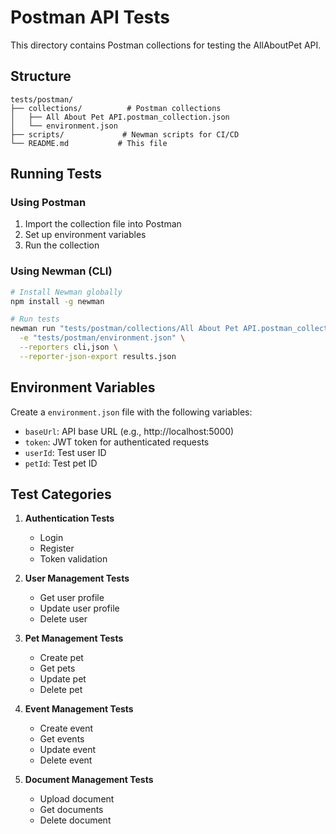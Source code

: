 # Postman API Tests

This directory contains Postman collections for testing the AllAboutPet API.

## Structure

```
tests/postman/
├── collections/          # Postman collections
│   ├── All About Pet API.postman_collection.json
│   └── environment.json
├── scripts/             # Newman scripts for CI/CD
└── README.md           # This file
```

## Running Tests

### Using Postman
1. Import the collection file into Postman
2. Set up environment variables
3. Run the collection

### Using Newman (CLI)
```bash
# Install Newman globally
npm install -g newman

# Run tests
newman run "tests/postman/collections/All About Pet API.postman_collection.json" \
  -e "tests/postman/environment.json" \
  --reporters cli,json \
  --reporter-json-export results.json
```

## Environment Variables

Create a `environment.json` file with the following variables:
- `baseUrl`: API base URL (e.g., http://localhost:5000)
- `token`: JWT token for authenticated requests
- `userId`: Test user ID
- `petId`: Test pet ID

## Test Categories

1. **Authentication Tests**
   - Login
   - Register
   - Token validation

2. **User Management Tests**
   - Get user profile
   - Update user profile
   - Delete user

3. **Pet Management Tests**
   - Create pet
   - Get pets
   - Update pet
   - Delete pet

4. **Event Management Tests**
   - Create event
   - Get events
   - Update event
   - Delete event

5. **Document Management Tests**
   - Upload document
   - Get documents
   - Delete document 